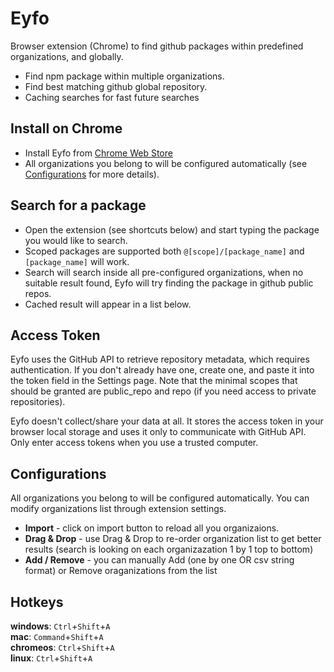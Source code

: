 # Eyfo
Browser extension (Chrome) to find github packages within predefined organizations, and globally.

* Find npm package within multiple organizations.
* Find best matching github global repository. 
* Caching searches for fast future searches

## Install on Chrome
* Install Eyfo from [Chrome Web Store](https://chrome.google.com/webstore/detail/eyfo/kfndjpohnlhfifjmdmbddfnedicmlaif)
* All organizations you belong to will be configured automatically (see [Configurations](#configurations) for more details).

## Search for a package
* Open the extension (see shortcuts below) and start typing the package you would like to search.
* Scoped packages are supported both `@[scope]/[package_name]` and `[package_name]` will work.
* Search will search inside all pre-configured organizations, when no suitable result found, Eyfo will try finding the package in github public repos. 
* Cached result will appear in a list below.

## Access Token
Eyfo uses the GitHub API to retrieve repository metadata, which requires authentication.
If you don't already have one, create one, and paste it into the token field in the Settings page. 
Note that the minimal scopes that should be granted are public_repo and repo (if you need access to private repositories).

Eyfo doesn't collect/share your data at all. It stores the access token in your browser local storage and uses it only to communicate with GitHub API.
Only enter access tokens when you use a trusted computer.

## Configurations
All organizations you belong to will be configured automatically.
You can modify organizations list through extension settings.
  * <b>Import</b> - click on import button to reload all you organizaions.
  * <b>Drag & Drop</b> - use Drag & Drop to re-order organization list to 
    get better results (search is looking on each organizazation 1 by 1 top to bottom)
  * <b>Add / Remove</b> - you can manually Add (one by one OR csv string format) or Remove oraganizations from the list 

## Hotkeys
<b>windows</b>: `Ctrl`+`Shift`+`A`<br/>
<b>mac</b>: `Command`+`Shift`+`A`<br/>
<b>chromeos</b>: `Ctrl`+`Shift`+`A`<br/>
<b>linux</b>: `Ctrl`+`Shift`+`A`<br/>
